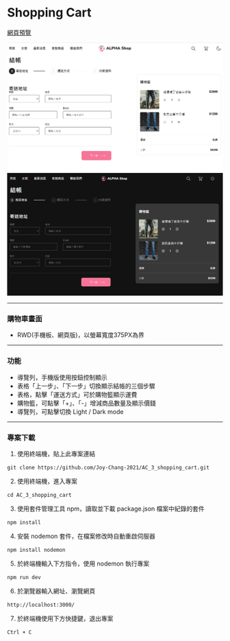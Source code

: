 # Shopping Cart
[網頁預覽](https://joy-chang-2021.github.io/AC_3_shopping_cart/index.html)

![cover](/public/image/readme-cover.png)
![cover-dark](/public/image/readme-cover-dark.png)

---
### 購物車畫面
- RWD(手機板、網頁版)，以螢幕寬度375PX為界
---
### 功能
- 導覽列，手機版使用按鈕控制顯示
- 表格「上一步」、「下一步」切換顯示結帳的三個步驟
- 表格，點擊「運送方式」可於購物籃顯示運費
- 購物籃，可點擊「+」、「-」增減商品數量及顯示價錢
- 導覽列，可點擊切換 Light / Dark mode
---
### 專案下載
1. 使用終端機，貼上此專案連結
```
git clone https://github.com/Joy-Chang-2021/AC_3_shopping_cart.git
```
2. 使用終端機，進入專案
```
cd AC_3_shopping_cart
```
3. 使用套件管理工具 npm，讀取並下載 package.json 檔案中紀錄的套件
```
npm install
```
4. 安裝 nodemon 套件，在檔案修改時自動重啟伺服器
```
npm install nodemon
```
5. 於終端機輸入下方指令，使用 nodemon 執行專案
```
npm run dev
```
6. 於瀏覽器輸入網址、瀏覽網頁
```
http://localhost:3000/
```
7. 於終端機使用下方快捷鍵，退出專案
```
Ctrl + C
```